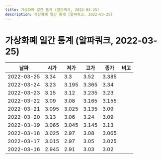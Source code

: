 ```yaml
---
title: 가상화폐 일간 통계 (알파쿼크, 2022-03-25)
description: 가상화폐 일간 통계 (알파쿼크, 2022-03-25)
---
```


가상화폐 일간 통계 (알파쿼크, 2022-03-25)
===

|날짜|시가|저가|고가|종가|비고|
|--|--|--|--|--|--|
|2022-03-25|3.34|3.3|3.52|3.385|    |
|2022-03-24|3.23|3.195|3.365|3.34|    |
|2022-03-23|3.15|3.12|3.235|3.23|    |
|2022-03-22|3.09|3.08|3.165|3.155|    |
|2022-03-21|3.095|3.025|3.135|3.09|    |
|2022-03-20|3.13|3.06|3.24|3.09|    |
|2022-03-19|3.065|3.045|3.145|3.13|    |
|2022-03-18|3.025|2.97|3.08|3.065|    |
|2022-03-17|3.015|2.97|3.05|3.025|    |
|2022-03-16|2.945|2.91|3.03|3.02|    |
